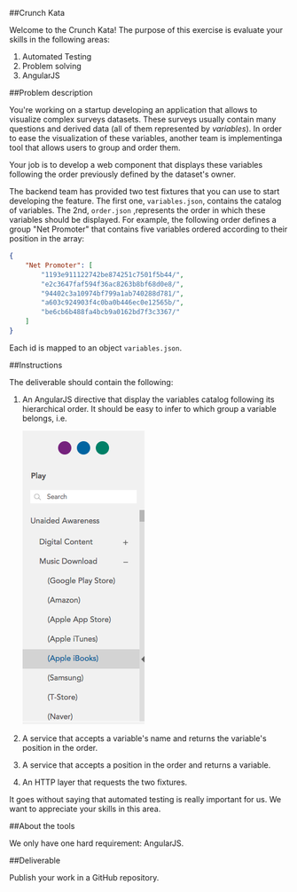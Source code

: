 ##Crunch Kata

Welcome to the Crunch Kata! The purpose of this exercise is evaluate your
skills in the following areas:

1. Automated Testing
2. Problem solving
3. AngularJS

##Problem description

You're working on a startup developing an application that allows to visualize
complex surveys datasets. These surveys usually contain many questions and derived data (all of them represented by *variables*). In order to ease the visualization of these variables, another team is implementinga tool that allows users to group and order them.

Your job is to develop a web component that displays these variables following the order previously defined by the dataset's owner.

The backend team has provided two test fixtures that you can use to start developing the feature. The first one, `variables.json`, contains the catalog of variables. The 2nd, `order.json` ,represents the order in which these variables should be displayed. For example, the following order defines a group "Net Promoter" that contains five variables ordered according to their position in the array:

```json
{
    "Net Promoter": [
        "1193e911122742be874251c7501f5b44/",
        "e2c3647faf594f36ac8263b8bf68d0e8/",
        "94402c3a10974bf799a1ab740288d781/",
        "a603c924903f4c0ba0b446ec0e12565b/",
        "be6cb6b488fa4bcb9a0162bd7f3c3367/"
    ]
}
```

Each id is mapped to an object `variables.json`.

##Instructions

The deliverable should contain the following:

1. An AngularJS directive that display the variables catalog following its hierarchical order. It should be easy to infer to which group a variable belongs, i.e.
    
    ![HVL](https://raw.githubusercontent.com/Crunch-io/crunch-kata/master/hvl.png)

2. A service that accepts a variable's name and returns the variable's position in the order.
3. A service that accepts a position in the order and returns a variable.
3. An HTTP layer that requests the two fixtures.

It goes without saying that automated testing is really important for us. We want to appreciate your skills in this area.

##About the tools

We only have one hard requirement: AngularJS.

##Deliverable

Publish your work in a GitHub repository.

